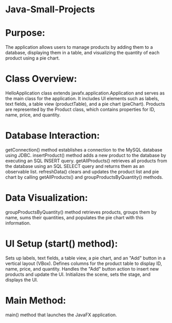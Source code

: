# Java-Small-Projects
# Purpose:
The application allows users to manage products by adding them to a database, displaying them in a table, and visualizing the quantity of each product using a pie chart.

# Class Overview:
HelloApplication class extends javafx.application.Application and serves as the main class for the application.
It includes UI elements such as labels, text fields, a table view (productTable), and a pie chart (pieChart).
Products are represented by the Product class, which contains properties for ID, name, price, and quantity.
# Database Interaction:
getConnection() method establishes a connection to the MySQL database using JDBC.
insertProduct() method adds a new product to the database by executing an SQL INSERT query.
getAllProducts() retrieves all products from the database using an SQL SELECT query and returns them as an observable list.
refreshData() clears and updates the product list and pie chart by calling getAllProducts() and groupProductsByQuantity() methods.
# Data Visualization:
groupProductsByQuantity() method retrieves products, groups them by name, sums their quantities, and populates the pie chart with this information.
# UI Setup (start() method):
Sets up labels, text fields, a table view, a pie chart, and an "Add" button in a vertical layout (VBox).
Defines columns for the product table to display ID, name, price, and quantity.
Handles the "Add" button action to insert new products and update the UI.
Initializes the scene, sets the stage, and displays the UI.
# Main Method:
main() method that launches the JavaFX application.
